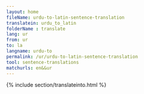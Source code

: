 ```yaml
---
layout: home
fileName: urdu-to-latin-sentence-translation
translatein: urdu_to_latin
folderName : translate
lang: ur
from: ur
to: la
langname: urdu-to
permalink: /ur/urdu-to-latin-sentence-translation
tool: sentence-translations
matchurls: en&&ur
---
```

{% include section/translateinto.html %}
